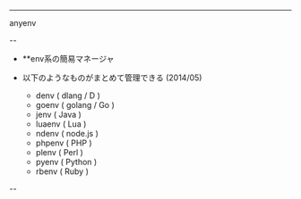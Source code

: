 ---anyenv--+ **env系の簡易マネージャ+ 以下のようなものがまとめて管理できる (2014/05)  - denv ( dlang / D )  - goenv ( golang / Go )  - jenv ( Java )  - luaenv ( Lua )  - ndenv ( node.js )  - phpenv ( PHP )  - plenv ( Perl )  - pyenv ( Python )  - rbenv ( Ruby )--
